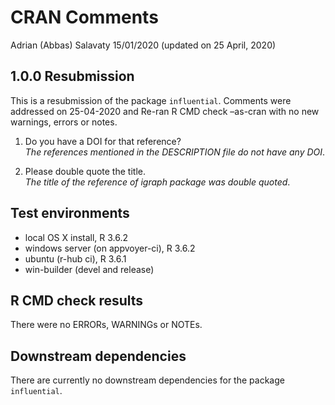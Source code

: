 CRAN Comments
================
Adrian (Abbas) Salavaty
15/01/2020 (updated on 25 April, 2020)

## 1.0.0 Resubmission

This is a resubmission of the package `influential`. Comments were
addressed on 25-04-2020 and Re-ran R CMD check –as-cran with no new
warnings, errors or notes.

1.  Do you have a DOI for that reference?  
    *The references mentioned in the DESCRIPTION file do not have any
    DOI*.

2.  Please double quote the title.  
    *The title of the reference of igraph package was double quoted*.

## Test environments

  - local OS X install, R 3.6.2
  - windows server (on appvoyer-ci), R 3.6.2
  - ubuntu (r-hub ci), R 3.6.1
  - win-builder (devel and release)

## R CMD check results

There were no ERRORs, WARNINGs or NOTEs.

## Downstream dependencies

There are currently no downstream dependencies for the package
`influential`.
